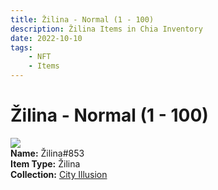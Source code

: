 ```yaml
---
title: Žilina - Normal (1 - 100)
description: Žilina Items in Chia Inventory
date: 2022-10-10
tags:
    - NFT
    - Items
---
```


# Žilina - Normal (1 - 100)
<div class="item_thumbnail">
<img loading="lazy" src="https://ppoqi3zxwyqp5uzu2ly5xqhmmx4n4btb5u3k3he5hdo4qda2rxlq.arweave.net/e90Ebze2IP7TNNLx28DsZfjeBmHtNq2cnTjdyAwajdc"><br/>
<div><strong>Name:</strong> Žilina#853</div>
<div><strong>Item Type:</strong> Žilina</div>
<div><strong>Collection:</strong> <a href="https://www.spacescan.io/xch/nft/collection/col1lend2dcn558km4wcwta4xnkfv3xpcmlp9kyt0m909emvfxechlyqdl5ndg">City Illusion</a></div>
</div>

